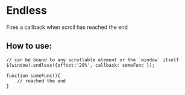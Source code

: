 Endless
========

Fires a callback when scroll has reached the end

## How to use:
    // can be bound to any scrollable element or the `window` itself
    $(window).endless({offset:'20%', callback: someFunc });
	
	function someFunc(){
		// reached the end
	}